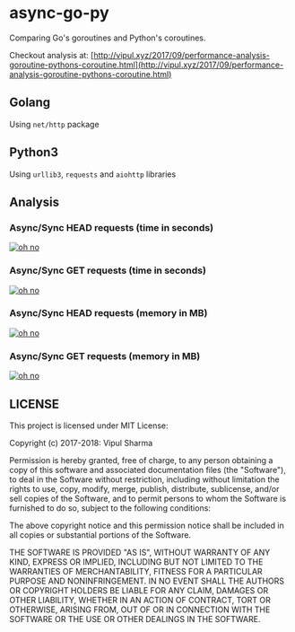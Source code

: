 async-go-py
===========

Comparing Go's goroutines and Python's coroutines.

Checkout analysis at: [http://vipul.xyz/2017/09/performance-analysis-goroutine-pythons-coroutine.html](http://vipul.xyz/2017/09/performance-analysis-goroutine-pythons-coroutine.html)


Golang
------

Using `net/http` package

Python3
-------

Using `urllib3`, `requests` and `aiohttp` libraries

Analysis
--------

### Async/Sync HEAD requests (time in seconds) ###

[![oh no](http://i.imgur.com/pI2SV5J.png)](http://i.imgur.com/pI2SV5J.png)

### Async/Sync GET requests (time in seconds) ###

[![oh no](http://i.imgur.com/QoQ9o2R.png)](http://i.imgur.com/QoQ9o2R.png)

### Async/Sync HEAD requests (memory in MB) ###

[![oh no](http://i.imgur.com/hPffv48.png)](http://i.imgur.com/hPffv48.png)

### Async/Sync GET requests (memory in MB) ###

[![oh no](https://i.imgur.com/vTTn4JZ.png)](https://i.imgur.com/vTTn4JZ.png)


LICENSE
-------

This project is licensed under MIT License:

Copyright (c) 2017-2018: Vipul Sharma

Permission is hereby granted, free of charge, to any person obtaining a copy of
this software and associated documentation files (the "Software"), to deal in
the Software without restriction, including without limitation the rights to
use, copy, modify, merge, publish, distribute, sublicense, and/or sell copies
of the Software, and to permit persons to whom the Software is furnished to do
so, subject to the following conditions:

The above copyright notice and this permission notice shall be included in all
copies or substantial portions of the Software.

THE SOFTWARE IS PROVIDED "AS IS", WITHOUT WARRANTY OF ANY KIND, EXPRESS OR
IMPLIED, INCLUDING BUT NOT LIMITED TO THE WARRANTIES OF MERCHANTABILITY,
FITNESS FOR A PARTICULAR PURPOSE AND NONINFRINGEMENT. IN NO EVENT SHALL THE
AUTHORS OR COPYRIGHT HOLDERS BE LIABLE FOR ANY CLAIM, DAMAGES OR OTHER
LIABILITY, WHETHER IN AN ACTION OF CONTRACT, TORT OR OTHERWISE, ARISING FROM,
OUT OF OR IN CONNECTION WITH THE SOFTWARE OR THE USE OR OTHER DEALINGS IN THE
SOFTWARE.

